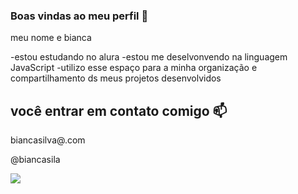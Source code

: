 ### Boas vindas ao meu perfil 💙
  
meu nome e bianca 

-estou estudando no alura 
-estou me deselvonvendo na linguagem JavaScript
-utilizo esse espaço para a minha organização e compartilhamento ds meus projetos desenvolvidos 

## você entrar em contato comigo 📫

biancasilva@.com

@biancasila

![](https://media.tenor.com/QbZHVztrmxUAAAAC/turniphead-howls-moving-castle.gif)
